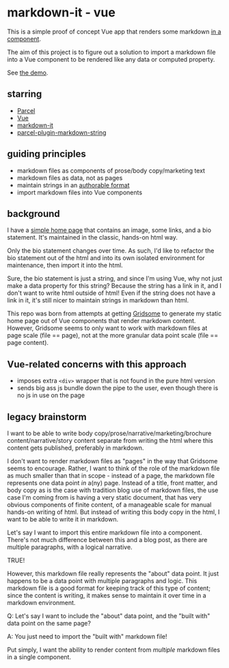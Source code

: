 # markdown-it - vue

This is a simple proof of concept Vue app that renders some markdown [in a component](https://github.com/brianzelip/markdown-it-vue/blob/master/src/App.vue#L15-L18).

The aim of this project is to figure out a solution to import a markdown file into a Vue component to be rendered like any data or computed property.

See [the demo](https://markdown-it-vue.netlify.com).

## starring

- [Parcel](https://parceljs.org)
- [Vue](https://vuejs.org)
- [markdown-it](https://github.com/markdown-it/markdown-it)
- [parcel-plugin-markdown-string](https://github.com/jaywcjlove/parcel-plugin-markdown-string)

## guiding principles

- markdown files as components of prose/body copy/marketing text
- markdown files as data, not as pages
- maintain strings in an [authorable format](https://johno.com/authorable-format)
- import markdown files into Vue components

## background

I have a [simple home page](http://zelip.me) that contains an image, some links, and a bio statement. It's maintained in the classic, hands-on html way.

Only the bio statement changes over time. As such, I'd like to refactor the bio statement out of the html and into its own isolated environment for maintenance, then import it into the html.

Sure, the bio statement is just a string, and since I'm using Vue, why not just make a data property for this string? Because the string has a link in it, and I don't want to write html outside of html! Even if the string does not have a link in it, it's still nicer to maintain strings in markdown than html.

This repo was born from attempts at getting [Gridsome](https://gridsome.org) to generate my static home page out of Vue components that render markdown content. However, Gridsome seems to only want to work with markdown files at page scale (file == page), not at the more granular data point scale (file == page content).

## Vue-related concerns with this approach

- imposes extra `<div>` wrapper that is not found in the pure html version
- sends big ass js bundle down the pipe to the user, even though there is no js in use on the page

## legacy brainstorm

I want to be able to write body copy/prose/narrative/marketing/brochure content/narrative/story content separate from writing the html where this content gets published, preferably in markdown.

I don't want to render markdown files as "pages" in the way that Gridsome seems to encourage. Rather, I want to think of the role of the markdown file as much smaller than that in scope - instead of a page, the markdown file represents one data point _in_ a(ny) page. Instead of a title, front matter, and body copy as is the case with tradition blog use of markdown files, the use case I'm coming from is having a very static document, that has very obvious components of finite content, of a manageable scale for manual hands-on writing of html. But instead of writing this body copy in the html, I want to be able to write it in markdown.

Let's say I want to import this entire markdown file into a component. There's not much difference between this and a blog post, as there are multiple paragraphs, with a logical narrative.

TRUE!

However, this markdown file really represents the "about" data point. It just happens to be a data point with multiple paragraphs and logic. This markdown file is a good format for keeping track of this type of content; since the content is writing, it makes sense to maintain it over time in a markdown environment.

Q: Let's say I want to include the "about" data point, and the "built with" data point on the same page?

A: You just need to import the "built with" markdown file!

Put simply, I want the ability to render content from _multiple_ markdown files in a single component.
